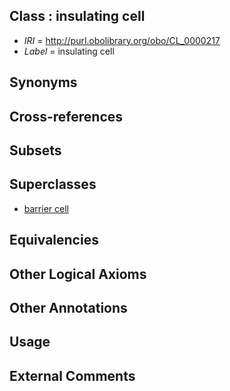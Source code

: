 
## Class : insulating cell

 * *IRI* = http://purl.obolibrary.org/obo/CL_0000217
 * *Label* = insulating cell

## Synonyms


## Cross-references


## Subsets


## Superclasses

 * [barrier cell](../../CL/15/CL_0000215.md)

## Equivalencies


## Other Logical Axioms


## Other Annotations


## Usage


## External Comments

